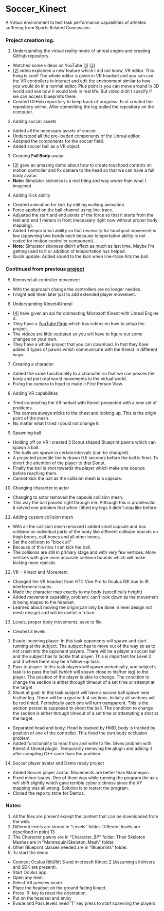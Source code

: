 # Soccer_Kinect
A Virtual environment to test task performance capabilities of athletes suffering from Sports Related Concussion.

### Project creation log.

1. Understanding the virtual reality mode of unreal engine and creating GitHub repository. 
  * Watched some videos on YouTube \[[1](https://www.youtube.com/watch?v=1PTTuZ_F8Nk)\] \[[2](https://www.youtube.com/watch?v=htwW_Xf0hDM)\]
  * \[[2](https://www.youtube.com/watch?v=htwW_Xf0hDM)\] video explained a new feature which I did not know, VR editor. This thing is cool! The whole editor is given in VR headset and you can use the VR controllers to interact and edit the environment similar to how you would do in a normal editor. Plus point is you can move around in 3D world and see how it would look in real life. But video didn't specify if we can access blueprints there.
  * Created GitHub repository to keep track of progress. First created the repository online. After committing the log pulled the repository on the computer.

2. Adding soccer assets
 * Added all the necessary assets of soccer.
 * Understood all the pre-loaded components of the Unreal editor.
 * Adapted the components for the soccer field.
 * Added soccer ball as a VR object.

3. Creating **Full Body** avatar
 * \[[3](https://www.youtube.com/watch?v=EKR8ogonD68&feature=youtu.be)\] gave an amazing demo about how to create touchpad controls on motion controller and fix camera to the head so that we can have a full body avatar.
 * **Note:** Simulator sickness is a real thing and way worse than what I imagined.

4. Adding Kick ability
 * Created animation for kick by editing walking animation.
 * Force applied on the ball channel using line-trace.
 * Adjusted the start and end points of the force so that it starts from the feet and end 1 meters in front (necessary right now without proper body mapping).
 * Added Teleportation ability so that necessity for touchpad movement is low (spawning two hands each because teleportation ability is not coded for motion controller component).
 * **Note:** Simulator sickness didn't effect as much as last time. Maybe I'm getting used to it or addition of teleportation has helped.
 * Quick update: Added sound to the kick when line-trace hits the ball.

### Continued from previous [project](https://github.com/adirar/CTE_Soccer)

5. Removed all controller movement
 * With the approach change the controllers are no longer needed.
 * I might add them later just to add extended player movement.

6. Understanding Kinect4Unreal
 * \[[4](https://www.opaque.media/kinect-4-unreal)\] have given an api for connecting Microsoft Kinect with Unreal Engine 4.
 * They have a [YouTube Page](https://www.youtube.com/user/OpaqueMultimedia/featured) which has videos on how to setup the project.
 * The videos are little outdated so you will have to figure out some changes on your own.
 * They have a whole project that you can download. In that they have added 3 types of pawns which communicate with the Kinect in different ways.

7. Creating a character
 * Added the same functionality to a character so that we can posses the body and port real world movements to the virtual world.
 * Fixing the camera to head to make it First Person View.

8. Adding VR capabilities
 * Tried connecting the VR hedset with Kinect presented with a new set of problems.
 * The camera always sticks to the chest and looking up. This is the origin point of the mesh.
 * No matter what I tried I could not change it.

9. Spawning ball
 * Holding off on VR I created 3 Donut shaped Blueprint pawns which can spawn a ball.
 * The balls are spawn in certain intervals (can be changed).
 * A projected prjectile line is drawn 0.5 seconds before the ball is fired. To divert the attention of the player to that Donut.
 * Finally the ball is shot towards the player which make one bounce before reaching them.
 * Cannot kick the ball as the collision mesh is a capsule.

10. Changing character to actor
 * Changing to actor removed the capsule collision mesh.
 * This way the ball passed right through me. Although this is problematic it solved one problem that when I lifted my legs it didn't stop like before.

11. Adding custom collision mesh
 * With all the collision mesh removed I added small capsule and box collision on individual parts of the body like different collision bounds on thigh bones, calf bones and all other bones.
 * Set the collision to "block all"
 * Because of this now I can kick the ball.
 * The collisons are still in primary stage and with very few vertices. More vertices with give more accurate collision bounds which will make kicking more realistic.

12. VR + Kinect and Movement
 * Changed the VR headset from HTC Vive Pro to Oculus Rift due to IR interference issues.
 * Made the character map exactly to my body (specifically height)
 * Added movement capability, problem: can't look down as the movement is being maped to the headset.
 * Learned about moving the origin(can only be done in level design not mesh design) and will be useful in future.
 
13. Levels, proper body movements, save to file
 * Created 3 levels
  1. Evade incoming player: In this task opponents will spawn and start running at the subject. The subject has to move out of the way so as to not crash into the opponent players. There will be a player a soccer ball and the subject has to tackle that player. This is important for Level 2 and 3 where there may be a follow-up task.
  2. Pass to player: In this task players will spawn periodically, and subject’s task is to pass the ball (which will spawn close to his/her leg) to the player. The position of the player is able to change. The condition to change the section is either through timeout of a set time or attempt at the target.
  3. Shoot at goal: In this task subject will have a soccer ball spawn near his/her leg. There will be a goal with 4 sections. Initially all sections will be red tinted. Periodically each one will turn transparent. This is the section person is supposed to shoot the ball. The condition to change the section is either through timeout of a set time or attempting a shot at the target.
 * Separated head and body. Head is tracked by HMD, body is tracked by position of one of the controller. This fixed the own body occlusion problem.
 * Added functionality to read from and write to file. Gives problem with Kinect 4 Unreal plugin. Temporarily removing the plugin and adding it after compiling C++ code fixes the problem.

14. Soccer player avatar and Demo ready project
 * Added Soccer player avatar. Movements are better than Mannequin.
 * Fixed minor issues. One of them was while running the program the axis will shift slightly which gave terrible cyber sickness since the XY mapping was all wrong. Solution is to restart the program.
 * Cloned the repo to store for Demos.
 
 
 ### Notes:
 1. All the files are present except the content that can be downloaded from the web. 
 2. Different levels are stored in "Levels" folder. Different levels are described in point 13.
 3. The Character pawns are in "Character_BP" folder. Their Skeleton Meshes are in "Mannequin/Skeleton_Mesh" folder.
 4. Other Blueprint classes needed are in "Blueprints" folder.
 5. To start the demo
  * Connect Oculus Rift/Rift S and microsoft Kinect 2 (Assuming all drivers and SDK are present).
  * Start Oculus app.
  * Open any level.
  * Select VR preview mode.
  * Place the headset on the ground facing kinect. 
  * Press 'R' key to reset the orientation.
  * Put on the headset and enjoy
  * Evade and Pass levels need 'T' key press to start spawning the players.
